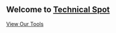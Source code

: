## Welcome to [Technical Spot](https://techimodi.blogspot.com/)

[View Our Tools](https://techimodi.github.io/tools/)
